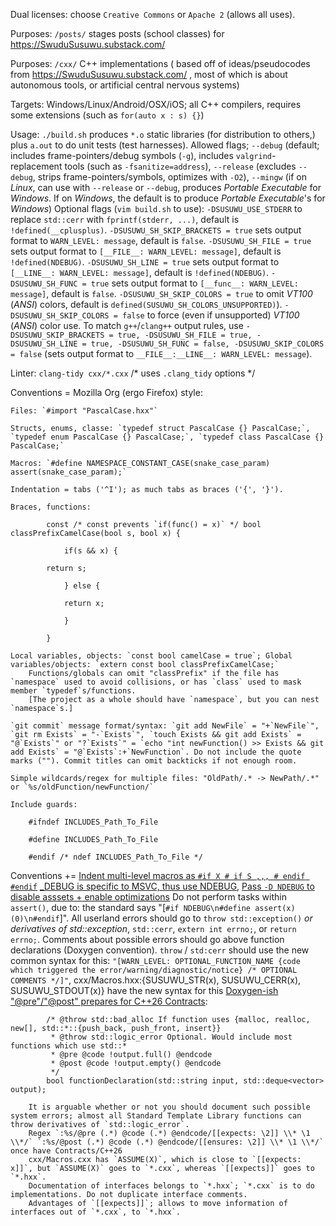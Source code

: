 Dual licenses: choose `Creative Commons` or `Apache 2` (allows all uses).

Purposes: `/posts/` stages posts (school classes) for https://SwuduSusuwu.substack.com/

Purposes: `/cxx/` C++ implementations ( based off of ideas/pseudocodes from https://SwuduSusuwu.substack.com/ , most of which is about autonomous tools, or artificial central nervous systems)

Targets: Windows/Linux/Android/OSX/iOS; all C++ compilers, requires some extensions (such as `for(auto x : s) {}`)

Usage: `./build.sh` produces `*.o` static libraries (for distribution to others,) plus `a.out` to do unit tests (test harnesses). Allowed flags; `--debug` (default; includes frame-pointers/debug symbols (`-g`), includes `valgrind`-replacement tools (such as `-fsanitize=address`), `--release` (excludes `--debug`, strips frame-pointers/symbols, optimizes with `-O2`), `--mingw` (if on _Linux_, can use with `--release` or `--debug`, produces _Portable Executable_ for _Windows_. If on _Windows_, the default is to produce _Portable Executable_'s for _Windows_)
    Optional flags (`vim build.sh` to use):
        `-DSUSUWU_USE_STDERR` to replace `std::cerr` with `fprintf(stderr, ...)`, default is `!defined(__cplusplus)`.
        `-DSUSUWU_SH_SKIP_BRACKETS = true` sets output format to `WARN_LEVEL: message`, default is `false`.
        `-DSUSUWU_SH_FILE = true` sets output format to `[__FILE__: WARN_LEVEL: message]`, default is `!defined(NDEBUG)`.
        `-DSUSUWU_SH_LINE = true` sets output format to `[__LINE__: WARN_LEVEL: message]`, default is `!defined(NDEBUG)`.
        `-DSUSUWU_SH_FUNC = true` sets output format to `[__func__: WARN_LEVEL: message]`, default is `false`.
        `-DSUSUWU_SH_SKIP_COLORS = true` to omit _VT100_ (_ANSI_) colors, default is `defined(SUSUWU_SH_COLORS_UNSUPPORTED)`).
        `-DSUSUWU_SH_SKIP_COLORS = false` to force (even if unsupported) _VT100_ (_ANSI_) color use.
        To match `g++`/`clang++` output rules, use `-DSUSUWU_SKIP_BRACKETS = true, -DSUSUWU_SH_FILE = true, -DSUSUWU_SH_LINE = true, -DSUSUWU_SH_FUNC = false, -DSUSUWU_SKIP_COLORS = false` (sets output format to `__FILE__:__LINE__: WARN_LEVEL: message`).

Linter: `clang-tidy cxx/*.cxx` /* uses `.clang_tidy` options */

Conventions = Mozilla Org (ergo Firefox) style:

    Files: `#import "PascalCase.hxx"`

    Structs, enums, classe: `typedef struct PascalCase {} PascalCase;`, `typedef enum PascalCase {} PascalCase;`, `typedef class PascalCase {} PascalCase;`

    Macros: `#define NAMESPACE_CONSTANT_CASE(snake_case_param) assert(snake_case_param);`

    Indentation = tabs ('^I'); as much tabs as braces ('{', '}').

    Braces, functions:
```
        const /* const prevents `if(func() = x)` */ bool classPrefixCamelCase(bool s, bool x) {

            if(s && x) {

        return s;

            } else {

            return x;

            }

        }
```
    Local variables, objects: `const bool camelCase = true`; Global variables/objects: `extern const bool classPrefixCamelCase;`
        Functions/globals can omit "classPrefix" if the file has `namespace` used to avoid collisions, or has `class` used to mask member `typedef`s/functions.
        [The project as a whole should have `namespace`, but you can nest `namespace`s.]

    `git commit` message format/syntax: `git add NewFile` = "+`NewFile`", `git rm Exists` = "-`Exists`", `touch Exists && git add Exists` = "@`Exists`" or "?`Exists`" = `echo "int newFunction() >> Exists && git add Exists` = "@`Exists`:+`NewFunction`. Do not include the quote marks (""). Commit titles can omit backticks if not enough room.

    Simple wildcards/regex for multiple files: "OldPath/.* -> NewPath/.*" or `%s/oldFunction/newFunction/`

    Include guards:

        #ifndef INCLUDES_Path_To_File

        #define INCLUDES_Path_To_File

        #endif /* ndef INCLUDES_Path_To_File */

Conventions +=
    [Indent multi-level macros as `#if X # if S ,,, # endif #endif`](https://stackoverflow.com/questions/1854550/c-macro-define-indentation)
    [\_DEBUG is specific to MSVC, thus use NDEBUG](https://stackoverflow.com/questions/2290509/debug-vs-ndebug), [Pass `-D NDEBUG` to disable asssets + enable optimizations](https://stackoverflow.com/questions/2249282/c-c-portable-way-to-detect-debug-release)
    Do not perform tasks within `assert()`, due to: the standard says "[`#if NDEBUG\n#define assert(x) (0)\n#endif`]".
    All userland errors should go to `throw std::exception()` _or derivatives of std::exception_, `std::cerr`, `extern int errno;`, or `return errno;`. Comments about possible errors should go above function declarations (Doxygen convention).
        `throw` / `std:cerr` should use the new common syntax for this: `"[WARN_LEVEL: OPTIONAL_FUNCTION_NAME {code which triggered the error/warning/diagnostic/notice} /* OPTIONAL COMMENTS */]"`, 
        cxx/Macros.hxx:{SUSUWU_STR(x), SUSUWU_CERR(x), SUSUWU_STDOUT(x)} have the new syntax for this
    [Doxygen-ish "@pre"/"@post" prepares for C++26 Contracts](https://github.com/doxygen/doxygen/issues/6702): 
```
        /* @throw std::bad_alloc If function uses {malloc, realloc, new[], std::*::{push_back, push_front, insert}}
         * @throw std::logic_error Optional. Would include most functions which use std::*
         * @pre @code !output.full() @endcode
         * @post @code !output.empty() @endcode
         */
        bool functionDeclaration(std::string input, std::deque<vector> output);
```
        It is arguable whether or not you should document such possible system errors; almost all Standard Template Library functions can throw derivatives of `std::logic_error`.
        Regex `:%s/@pre (.*) @code (.*) @endcode/[[expects: \2]] \\* \1 \\*/` `:%s/@post (.*) @code (.*) @endcode/[[ensures: \2]] \\* \1 \\*/` once have Contracts/C++26
        cxx/Macros.cxx has `ASSUME(X)`, which is close to `[[expects: x]]`, but `ASSUME(X)` goes to `*.cxx`, whereas `[[expects]]` goes to `*.hxx`.
        Documentation of interfaces belongs to `*.hxx`; `*.cxx` is to do implementations. Do not duplicate interface comments.
        Advantages of `[[expects]]`; allows to move information of interfaces out of `*.cxx`, to `*.hxx`.

